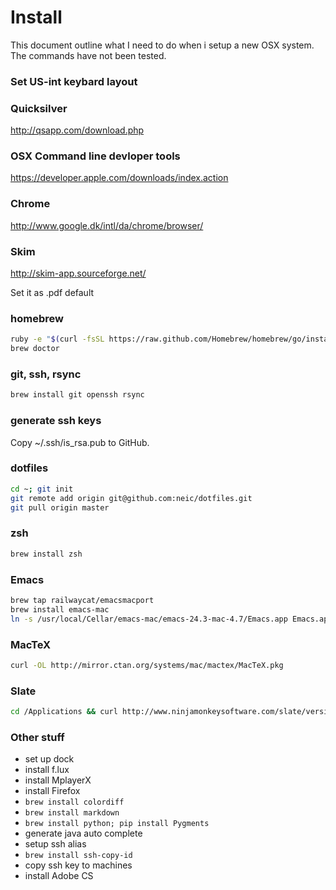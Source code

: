 # Install

This document outline what I need to do when i setup a new OSX
system. The commands have not been tested.

### Set US-int keybard layout

### Quicksilver
http://qsapp.com/download.php

### OSX Command line devloper tools
https://developer.apple.com/downloads/index.action

### Chrome
http://www.google.dk/intl/da/chrome/browser/

### Skim
http://skim-app.sourceforge.net/

Set it as .pdf default

### homebrew
```sh
ruby -e "$(curl -fsSL https://raw.github.com/Homebrew/homebrew/go/install)"
brew doctor
```

### git, ssh, rsync
```sh
brew install git openssh rsync
```

### generate ssh keys
Copy ~/.ssh/is_rsa.pub to GitHub.

### dotfiles
```sh
cd ~; git init
git remote add origin git@github.com:neic/dotfiles.git
git pull origin master
```

### zsh
```sh
brew install zsh
```

### Emacs
```sh
brew tap railwaycat/emacsmacport
brew install emacs-mac
ln -s /usr/local/Cellar/emacs-mac/emacs-24.3-mac-4.7/Emacs.app Emacs.app
```
### MacTeX
```sh
curl -OL http://mirror.ctan.org/systems/mac/mactex/MacTeX.pkg
```

### Slate
```sh
cd /Applications && curl http://www.ninjamonkeysoftware.com/slate/versions/slate-latest.tar.gz | tar -xz
```

### Other stuff
- set up dock
- install f.lux
- install MplayerX
- install Firefox
- `brew install colordiff`
- `brew install markdown`
- `brew install python; pip install Pygments`
- generate java auto complete
- setup ssh alias
- `brew install ssh-copy-id`
- copy ssh key to machines
- install Adobe CS

<!---
Local Variables:
mode: gfm
End:
-->
